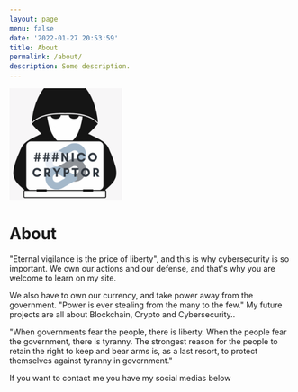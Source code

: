 ```yaml
---
layout: page
menu: false
date: '2022-01-27 20:53:59'
title: About
permalink: /about/
description: Some description.
---
```


<img class="img-rounded" src="/assets/img/uploads/profile.png" alt="NicoCryptor" width="200">

# About

"Eternal vigilance is the price of liberty", and this is why cybersecurity is so important. We own our actions and our defense, and that's why you are welcome to learn on my site.

We also have to own our currency, and take power away from the government. "Power is ever stealing from the many to the few."
My future projects are all about Blockchain, Crypto and Cybersecurity.. 

"When governments fear the people, there is liberty. When the people fear the government, there is tyranny. The strongest reason for the people to retain the right to keep and bear arms is, as a last resort, to protect themselves against tyranny in government."

If you want to contact me you have my social medias below